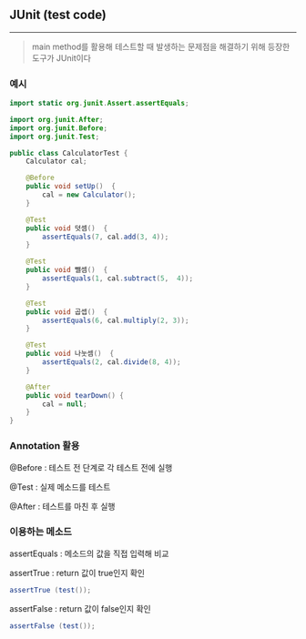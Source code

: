 ## JUnit (test code)
---

> main method를 활용해 테스트할 때 발생하는 문제점을 해결하기 위해 등장한 도구가 JUnit이다

### 예시

```java
import static org.junit.Assert.assertEquals;

import org.junit.After;
import org.junit.Before;
import org.junit.Test;

public class CalculatorTest {
    Calculator cal;

    @Before
    public void setUp()  {
        cal = new Calculator();
    }

    @Test
    public void 덧셈()  {
        assertEquals(7, cal.add(3, 4));
    }

    @Test
    public void 뺄셈()  {
        assertEquals(1, cal.subtract(5,  4));
    }

    @Test
    public void 곱셉()  {
        assertEquals(6, cal.multiply(2, 3));
    }

    @Test
    public void 나눗셈()  {
        assertEquals(2, cal.divide(8, 4));
    }

    @After
    public void tearDown() {
        cal = null;
    }
}
```

### Annotation 활용

@Before : 테스트 전 단계로 각 테스트 전에 실행

@Test : 실제 메소드를 테스트

@After : 테스트를 마친 후 실행

### 이용하는 메소드

assertEquals : 메소드의 값을 직접 입력해 비교

assertTrue : return 값이 true인지 확인

```java
assertTrue (test());
```

assertFalse : return 값이 false인지 확인

```java
assertFalse (test());
```
